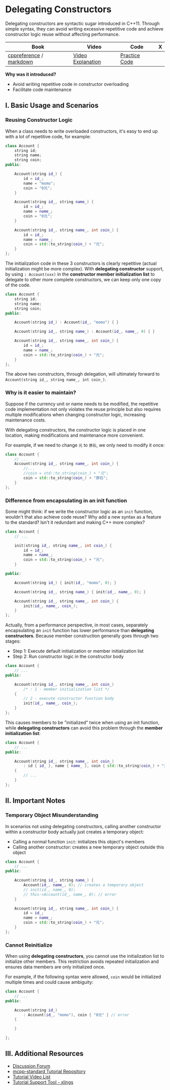# Delegating Constructors

Delegating constructors are syntactic sugar introduced in C++11. Through simple syntax, they can avoid writing excessive repetitive code and achieve constructor logic reuse without affecting performance.

| Book | Video | Code | X |
| --- | --- | --- | --- |
| [cppreference](https://en.cppreference.com/w/cpp/language/initializer_list.html#Delegating_constructor) / [markdown](https://github.com/Sunrisepeak/mcpp-standard/blob/main/book/src/cpp11/10-delegating-constructors.md) | [Video Explanation](https://www.bilibili.com/video/BV1zft3zSEER) | [Practice Code](https://github.com/Sunrisepeak/mcpp-standard/blob/main/dslings/cpp11/10-delegating-constructors-0.cpp)  |  |

**Why was it introduced?**

- Avoid writing repetitive code in constructor overloading
- Facilitate code maintenance

## I. Basic Usage and Scenarios

### Reusing Constructor Logic

When a class needs to write overloaded constructors, it's easy to end up with a lot of repetitive code, for example:

```cpp
class Account {
    string id;
    string name;
    string coin;
public:

    Account(string id_) {
        id = id_;
        name = "momo";
        coin = "0元";
    }

    Account(string id_, string name_) {
        id = id_;
        name = name_;
        coin = "0元";
    }

    Account(string id_, string name_, int coin_) {
        id = id_;
        name = name_;
        coin = std::to_string(coin_) + "元";
    }
};
```

The initialization code in these 3 constructors is clearly repetitive (actual initialization might be more complex). With **delegating constructor** support, by using ` : Account(xxx) ` in the **constructor member initialization list** to delegate to other more complete constructors, we can keep only one copy of the code.

```cpp
class Account {
    string id;
    string name;
    string coin;
public:

    Account(string id_) : Account(id_, "momo") { }

    Account(string id_, string name_) : Account(id_, name_, 0) { }

    Account(string id_, string name_, int coin_) {
        id = id_;
        name = name_;
        coin = std::to_string(coin_) + "元";
    }
};
```

The above two constructors, through delegation, will ultimately forward to `Account(string id_, string name_, int coin_)`.

### Why is it easier to maintain?

Suppose if the currency unit or name needs to be modified, the repetitive code implementation not only violates the reuse principle but also requires multiple modifications when changing constructor logic, increasing maintenance costs.

With delegating constructors, the constructor logic is placed in one location, making modifications and maintenance more convenient.

For example, if we need to change `元` to `原石`, we only need to modify it once:

```cpp
class Account {
    // ...
    Account(string id_, string name_, int coin_) {
        //...
        //coin = std::to_string(coin_) + "元";
        coin = std::to_string(coin_) + "原石";
    }
};
```

### Difference from encapsulating in an init function

Some might think: if we write the constructor logic as an `init` function, wouldn't that also achieve code reuse? Why add a new syntax as a feature to the standard? Isn't it redundant and making C++ more complex?

```cpp
class Account {
    // ...

    init(string id_, string name_, int coin_) {
        id = id_;
        name = name_;
        coin = std::to_string(coin_) + "元";
    }

public:

    Account(string id_) { init(id_, "momo", 0); }

    Account(string id_, string name_) { init(id_, name_, 0); }

    Account(string id_, string name_, int coin_) {
        init(id_, name_, coin_);
    }
};
```

Actually, from a performance perspective, in most cases, separately encapsulating an `init` function has lower performance than **delegating constructors**. Because member construction generally goes through two stages:

- Step 1: Execute default initialization or member initialization list
- Step 2: Run constructor logic in the constructor body

```cpp
class Account {
    // ...
public:

    Account(string id_, string name_, int coin_)
        /* : 1 - member initialization list */
    {
        // 2 - execute constructor function body
        init(id_, name_, coin_);
    }
};
```

This causes members to be "initialized" twice when using an init function, while **delegating constructors** can avoid this problem through the **member initialization list**:

```cpp
class Account {
    // ...
public:

    Account(string id_, string name_, int coin_)
        : id { id_ }, name { name_ }, coin { std::to_string(coin_) + "元" }
    {
        // ...
    }
};
```

## II. Important Notes

### Temporary Object Misunderstanding

In scenarios not using delegating constructors, calling another constructor within a constructor body actually just creates a temporary object:

- Calling a normal function `init`: initializes this object's members
- Calling another constructor: creates a new temporary object outside this object

```cpp
class Account {
    // ...
public:

    Account(string id_, string name_) {
        Account(id_, name_, 0); // creates a temporary object
        // init(id_, name_, 0);
        // this->Account(id_, name_, 0); // error
    }

    Account(string id_, string name_, int coin_) {
        id = id_;
        name = name_;
        coin = std::to_string(coin_) + "元";
    }
};

```

### Cannot Reinitialize

When using **delegating constructors**, you cannot use the initialization list to initialize other members. This restriction avoids repeated initialization and ensures data members are only initialized once.

For example, if the following syntax were allowed, `coin` would be initialized multiple times and could cause ambiguity:

```cpp
class Account {
    // ...
public:

    Account(string id_)
        : Account(id_, "momo"), coin { "0元" } // error
    {

    }

};
```

## III. Additional Resources

- [Discussion Forum](https://forum.d2learn.org/category/20)
- [mcpp-standard Tutorial Repository](https://github.com/Sunrisepeak/mcpp-standard)
- [Tutorial Video List](https://space.bilibili.com/65858958/lists/5208246)
- [Tutorial Support Tool - xlings](https://github.com/d2learn/xlings)